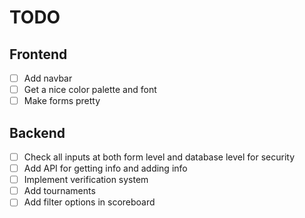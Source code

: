 # TODO

## Frontend

- [ ] Add navbar
- [ ] Get a nice color palette and font
- [ ] Make forms pretty

## Backend

- [ ] Check all inputs at both form level and database level for security
- [ ] Add API for getting info and adding info
- [ ] Implement verification system
- [ ] Add tournaments
- [ ] Add filter options in scoreboard
